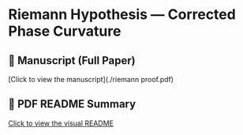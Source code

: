 # Riemann Hypothesis — Corrected Phase Curvature

## 📄 Manuscript (Full Paper)

[Click to view the manuscript](./riemann proof.pdf)

## 📘 PDF README Summary

[Click to view the visual README](./readme.pdf)
